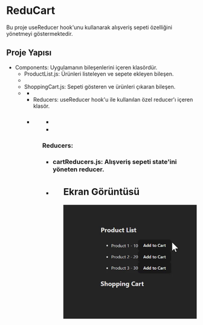 <h1> ReduCart</h1>

Bu proje useReducer hook'unu kullanarak alışveriş sepeti özelliğini yönetmeyi göstermektedir.

<h2> Proje Yapısı </h2>

<ul>

<li>Components: Uygulamanın bileşenlerini içeren klasördür.
<ul>
<li>ProductList.js: Ürünleri listeleyen ve sepete ekleyen bileşen.<li>
<li>ShoppingCart.js: Sepeti gösteren ve ürünleri çıkaran bileşen.<li>
<ul>
<li> 




<li>Reducers: useReducer hook'u ile kullanılan özel reducer'ı içeren klasör.<li>




<ul>





















<h3> <h3> 
<ul>
<li>
<b> </b> 
</li>
<li><b> </b></li>
</ul>

<h3>Reducers: <h3> 
<ul>
<li><b>cartReducers.js:</b> Alışveriş sepeti state'ini yöneten reducer.<li>
<ul>

<h2>Ekran Görüntüsü</h2>

![](./src/reducart.gif)
